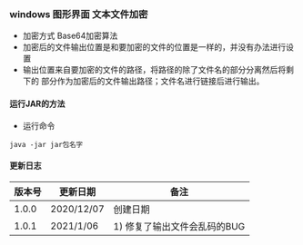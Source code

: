 ### windows 图形界面 文本文件加密
* 加密方式  Base64加密算法
* 加密后的文件输出位置是和要加密的文件的位置是一样的，并没有办法进行设置
* 输出位置来自要加密的文件的路径，将路径的除了文件名的部分分离然后将剩下的
  部分作为加密后的文件输出路径；文件名进行链接后进行输出。
#### 运行JAR的方法
* 运行命令
```shell
java -jar jar包名字
```

#### 更新日志  
|	版本号	|	更新日期	|	备注		|
|--	|--	|--	|
|	1.0.0	|	2020/12/07	|	创建日期		|
|	1.0.1	|	2021/1/06	|	1)  修复了输出文件会乱码的BUG	|